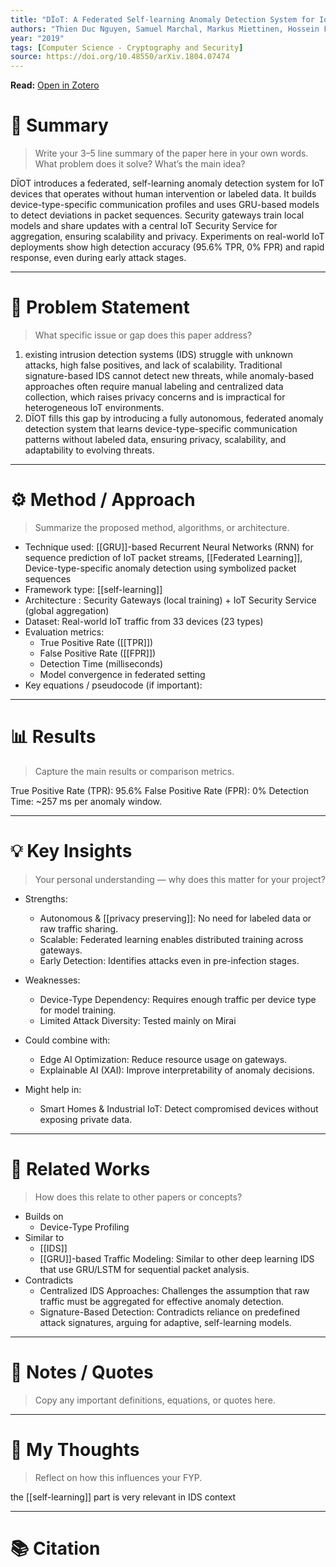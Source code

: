 ```yaml
---
title: "DÏoT: A Federated Self-learning Anomaly Detection System for IoT"
authors: "Thien Duc Nguyen, Samuel Marchal, Markus Miettinen, Hossein Fereidooni, N. Asokan, Ahmad-Reza Sadeghi"
year: "2019"
tags: [Computer Science - Cryptography and Security]
source: https://doi.org/10.48550/arXiv.1804.07474
---
```

**Read:** [Open in Zotero](zotero://select/items/2_324QVSMF)

# 🧠 Summary
> Write your 3–5 line summary of the paper here in your own words.  
> What problem does it solve? What’s the main idea?

DÏOT introduces a federated, self-learning anomaly detection system for IoT devices that operates without human intervention or labeled data. It builds device-type-specific communication profiles and uses GRU-based models to detect deviations in packet sequences. Security gateways train local models and share updates with a central IoT Security Service for aggregation, ensuring scalability and privacy. Experiments on real-world IoT deployments show high detection accuracy (95.6% TPR, 0% FPR) and rapid response, even during early attack stages.

---

# 🎯 Problem Statement
> What specific issue or gap does this paper address?

1. existing intrusion detection systems (IDS) struggle with unknown attacks, high false positives, and lack of scalability. Traditional signature-based IDS cannot detect new threats, while anomaly-based approaches often require manual labeling and centralized data collection, which raises privacy concerns and is impractical for heterogeneous IoT environments.
2. DÏOT fills this gap by introducing a fully autonomous, federated anomaly detection system that learns device-type-specific communication patterns without labeled data, ensuring privacy, scalability, and adaptability to evolving threats.
---

# ⚙️ Method / Approach
> Summarize the proposed method, algorithms, or architecture.

- Technique used:  [[GRU]]-based Recurrent Neural Networks (RNN) for sequence prediction of IoT packet streams, [[Federated Learning]], Device-type-specific anomaly detection using symbolized packet sequences
- Framework type:  [[self-learning]]
- Architecture :  Security Gateways (local training) + IoT Security Service (global aggregation)
- Dataset:  Real-world IoT traffic from 33 devices (23 types)
- Evaluation metrics:  
	- True Positive Rate ([[TPR]])
	- False Positive Rate ([[FPR]])
	- Detection Time (milliseconds)
	- Model convergence in federated setting
- Key equations / pseudocode (if important):

---

# 📊 Results
> Capture the main results or comparison metrics.

True Positive Rate (TPR): 95.6%
False Positive Rate (FPR): 0%
Detection Time: ~257 ms per anomaly window.

---

# 💡 Key Insights
> Your personal understanding — why does this matter for your project?

- Strengths:  
  - Autonomous & [[privacy preserving]]: No need for labeled data or raw traffic sharing.
  - Scalable: Federated learning enables distributed training across gateways.
  - Early Detection: Identifies attacks even in pre-infection stages.
  
- Weaknesses:  
  - Device-Type Dependency: Requires enough traffic per device type for model training.
  - Limited Attack Diversity: Tested mainly on Mirai
  
- Could combine with: 
	- Edge AI Optimization: Reduce resource usage on gateways.
	- Explainable AI (XAI): Improve interpretability of anomaly decisions.
- Might help in: 
	- Smart Homes & Industrial IoT: Detect compromised devices without exposing private data.

---

# 🧩 Related Works
> How does this relate to other papers or concepts?

- Builds on 
	- Device-Type Profiling
- Similar to 
	- [[IDS]]
	- [[GRU]]-based Traffic Modeling: Similar to other deep learning IDS that use GRU/LSTM for sequential packet analysis.
- Contradicts 
	- Centralized IDS Approaches: Challenges the assumption that raw traffic must be aggregated for effective anomaly detection.
	- Signature-Based Detection: Contradicts reliance on predefined attack signatures, arguing for adaptive, self-learning models.

---

# 💬 Notes / Quotes
> Copy any important definitions, equations, or quotes here.

---

# 🧠 My Thoughts
> Reflect on how this influences your FYP.

the [[self-learning]] part is very relevant in IDS context

---

# 📚 Citation
